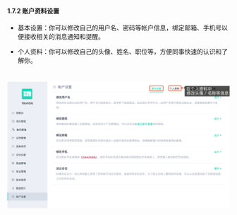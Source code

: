 #### 1.7.2 账户资料设置

* 基本设置：你可以修改自己的用户名、密码等帐户信息，绑定邮箱、手机号以便接收相关的消息通知和提醒。

* 个人资料：你可以修改自己的头像、姓名、职位等，方便同事快速的认识和了解你。

# ![](/assets/账户资料设置.png)

